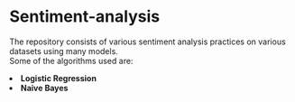 # Sentiment-analysis

The repository consists of various sentiment analysis practices on various datasets using many models.<br>
Some of the algorithms used are:
<li><b>Logistic Regression</b><br>
 <li> <b>Naive Bayes </b>
